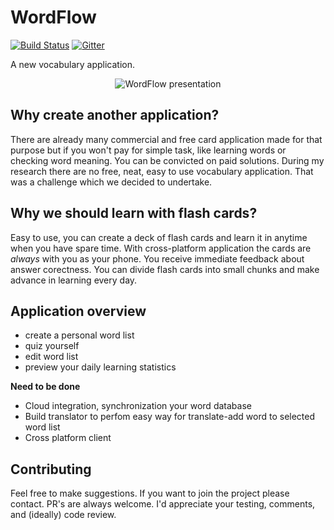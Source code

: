 # WordFlow
[![Build Status](https://travis-ci.org/damaxi/wordflow.svg?branch=master)](https://travis-ci.org/damaxi/wordflow)
[![Gitter](https://img.shields.io/badge/chat-online-brightgreen.svg)](https://gitter.im/WordFlowDict/Lobby?utm_source=share-link&utm_medium=link&utm_campaign=share-link)

A new vocabulary application.

<p align="center">
  <img src="https://raw.githubusercontent.com/damaxi/wordflow/master/screenshot.gif" alt="WordFlow presentation"/>
</p>

## Why create another application?

There are already many commercial and free card application made for that purpose but if you won't pay for simple task, like learning words or checking word meaning. You can be convicted on paid solutions. During my research there are no free, neat, easy to use vocabulary application. That was a challenge which we decided to undertake.

## Why we should learn with flash cards?

Easy to use, you can create a deck of flash cards and learn it in anytime when you have spare time. With cross-platform application the cards are *always* with you as your phone. You receive immediate feedback about answer corectness. You can divide flash cards into small chunks and make advance in learning every day.

## Application overview

* create a personal word list
* quiz yourself
* edit word list
* preview your daily learning statistics

**Need to be done**
* Cloud integration, synchronization your word database
* Build translator to perfom easy way for translate-add word to selected word list
* Cross platform client

## Contributing
Feel free to make suggestions. If you want to join the project please contact. PR's are always welcome. I'd appreciate your testing, comments, and (ideally) code review.
